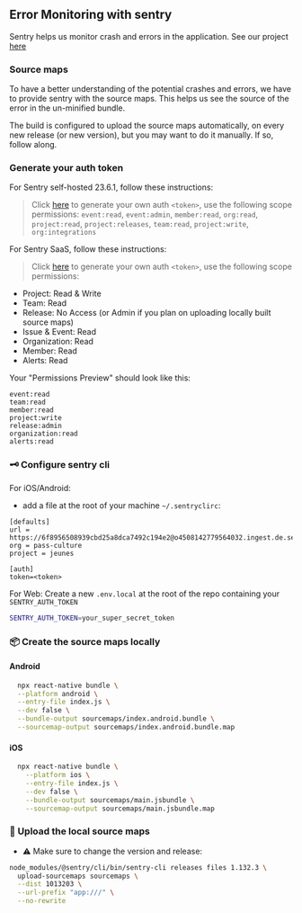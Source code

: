 ## Error Monitoring with sentry

Sentry helps us monitor crash and errors in the application. See our project [here](https://pass-culture.sentry.io/issues/?project=4508839229718608)

### Source maps

To have a better understanding of the potential crashes and errors, we have to provide sentry with the source maps. This helps us see the source of the error in the un-minified bundle.

The build is configured to upload the source maps automatically, on every new release (or new version), but you may want to do it manually. If so, follow along.

### Generate your auth token

For Sentry self-hosted 23.6.1, follow these instructions:

> Click [here](https://sentry.passculture.team/settings/account/api/auth-tokens/) to generate your own auth `<token>`, use the following scope permissions: `event:read`, `event:admin`, `member:read`, `org:read`, `project:read`, `project:releases`, `team:read`, `project:write`, `org:integrations`

For Sentry SaaS, follow these instructions:

> Click [here](https://pass-culture.sentry.io/settings/account/api/auth-tokens/) to generate your own auth `<token>`, use the following scope permissions:

- Project: Read & Write
- Team: Read
- Release: No Access (or Admin if you plan on uploading locally built source maps)
- Issue & Event: Read
- Organization: Read
- Member: Read
- Alerts: Read

Your "Permissions Preview" should look like this:

```
event:read
team:read
member:read
project:write
release:admin
organization:read
alerts:read
```

### 🗝 Configure sentry cli

For iOS/Android:

- add a file at the root of your machine `~/.sentryclirc`:

```
[defaults]
url = https://6f8956508939cbd25a8dca7492c194e2@o4508142779564032.ingest.de.sentry.io
org = pass-culture
project = jeunes

[auth]
token=<token>
```

For Web:
Create a new `.env.local` at the root of the repo containing your `SENTRY_AUTH_TOKEN`

```sh
SENTRY_AUTH_TOKEN=your_super_secret_token
```

### 📦 Create the source maps locally

#### Android

```bash
  npx react-native bundle \
  --platform android \
  --entry-file index.js \
  --dev false \
  --bundle-output sourcemaps/index.android.bundle \
  --sourcemap-output sourcemaps/index.android.bundle.map
```

#### iOS

```bash
  npx react-native bundle \
    --platform ios \
    --entry-file index.js \
    --dev false \
    --bundle-output sourcemaps/main.jsbundle \
    --sourcemap-output sourcemaps/main.jsbundle.map
```

### 🚢 Upload the local source maps

- ⚠️ Make sure to change the version and release:

```bash
node_modules/@sentry/cli/bin/sentry-cli releases files 1.132.3 \
  upload-sourcemaps sourcemaps \
  --dist 1013203 \
  --url-prefix "app:///" \
  --no-rewrite
```
